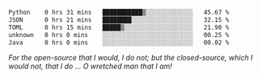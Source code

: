 <!--START_SECTION:waka-->

```txt
Python    0 hrs 31 mins   ███████████▒░░░░░░░░░░░░░   45.67 %
JSON      0 hrs 21 mins   ████████░░░░░░░░░░░░░░░░░   32.15 %
TOML      0 hrs 15 mins   █████▒░░░░░░░░░░░░░░░░░░░   21.90 %
unknown   0 hrs 0 mins    ░░░░░░░░░░░░░░░░░░░░░░░░░   00.25 %
Java      0 hrs 0 mins    ░░░░░░░░░░░░░░░░░░░░░░░░░   00.02 %
```

<!--END_SECTION:waka-->

*For the open-source that I would, I do not; but the closed-source, which I would not, that I do ... O wretched man that I am!*
